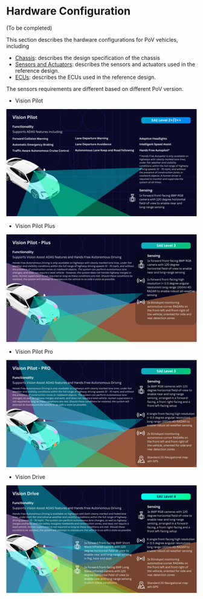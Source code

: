 # Hardware Configuration

(To be completed)

This section describes the hardware configurations for PoV vehicles, including

- [Chassis](chassis/index.md): describes the design specification of the chassis
- [Sensors and Actuators](Sensors-and-Actuators/index.md): describes the sensors and actuators used in the reference design.
- [ECUs](ECUs/index.md): describes the ECUs used in the reference design.

The sensors requirements are different based on different PoV version.

- Vision Pilot

![Vision Pilot](images/VisionPilot.png)

- Vision Pilot Plus

![Vision Pilot Plus](images/VisionPilotPlus.png)

- Vision Pilot Pro

![Vision Pilot Pro](images/VisionPilotPro.png)

- Vision Drive

![Vision Drive](images/VisionDrive.png)
